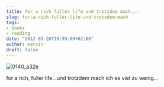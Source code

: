 ```yaml
---
title: for a rich fuller life und trotzdem mach...
slug: for-a-rich-fuller-life-und-trotzdem-mach
tags:
- books
- reading
date: "2012-03-26T16:59:00+02:00"
author: marvin
draft: false
---
```

![0140_a32e](/images/0140_a32e.png)

for a rich, fuller life...und trotzdem mach ich es viel zu wenig...